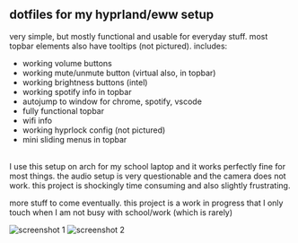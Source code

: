 ## dotfiles for my hyprland/eww setup
very simple, but mostly functional and usable for everyday stuff. most topbar elements also have tooltips (not pictured). includes:
- working volume buttons
- working mute/unmute button (virtual also, in topbar)
- working brightness buttons (intel)
- working spotify info in topbar
- autojump to window for chrome, spotify, vscode
- fully functional topbar
- wifi info
- working hyprlock config (not pictured)
- mini sliding menus in topbar
<br /><br />

I use this setup on arch for my school laptop and it works perfectly fine for most things. the audio setup is very questionable and the camera does not work. this project is shockingly time consuming and also slightly frustrating.

more stuff to come eventually. this project is a work in progress that I only touch when I am not busy with school/work (which is rarely)

![screenshot 1](https://i.imgur.com/rqpgpPG.png)
![screenshot 2](https://i.imgur.com/Qz217Vb.png)